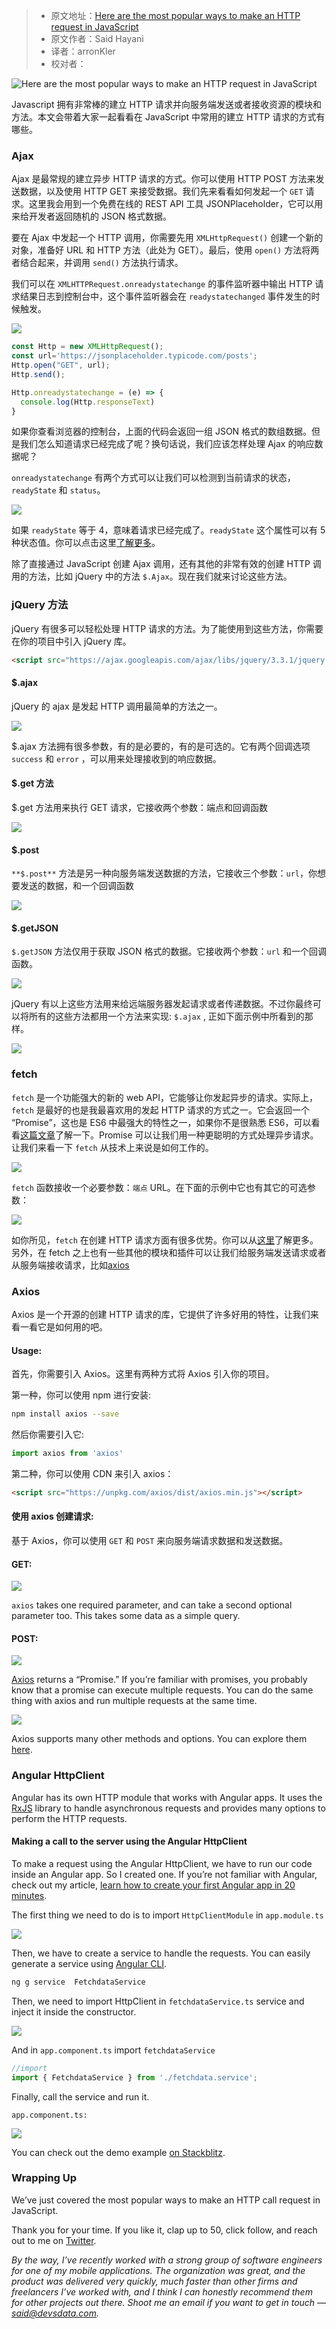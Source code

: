 > * 原文地址：[Here are the most popular ways to make an HTTP request in JavaScript](https://www.freecodecamp.org/news/here-is-the-most-popular-ways-to-make-an-http-request-in-javascript-954ce8c95aaa/)
> * 原文作者：Said Hayani
> * 译者：arronKler
> * 校对者：

![Here are the most popular ways to make an HTTP request in JavaScript](https://cdn-media-1.freecodecamp.org/images/1*gqHgCNubMncv7EwWNdArGQ.png)

Javascript 拥有非常棒的建立 HTTP 请求并向服务端发送或者接收资源的模块和方法。本文会带着大家一起看看在 JavaScript 中常用的建立 HTTP 请求的方式有哪些。

### Ajax

Ajax 是最常规的建立异步 HTTP 请求的方式。你可以使用 HTTP POST 方法来发送数据，以及使用 HTTP GET 来接受数据。我们先来看看如何发起一个 `GET` 请求。这里我会用到一个免费在线的 REST API 工具 JSONPlaceholder，它可以用来给开发者返回随机的 JSON 格式数据。

要在 Ajax 中发起一个 HTTP 调用，你需要先用 `XMLHttpRequest()` 创建一个新的对象，准备好 URL 和 HTTP 方法（此处为 GET）。最后，使用 `open()` 方法将两者结合起来，并调用 `send()` 方法执行请求。

我们可以在 `XMLHTTPRequest.onreadystatechange` 的事件监听器中输出 HTTP 请求结果日志到控制台中，这个事件监听器会在 `readystatechanged` 事件发生的时候触发。

![](https://cdn-media-1.freecodecamp.org/images/1*zXtlRe4yRF3tZkFFvBhZeA.png)

```js
const Http = new XMLHttpRequest();
const url='https://jsonplaceholder.typicode.com/posts';
Http.open("GET", url);
Http.send();

Http.onreadystatechange = (e) => {
  console.log(Http.responseText)
}
```

如果你查看浏览器的控制台，上面的代码会返回一组 JSON 格式的数组数据。但是我们怎么知道请求已经完成了呢？换句话说，我们应该怎样处理 Ajax 的响应数据呢？


`onreadystatechange` 有两个方式可以让我们可以检测到当前请求的状态， `readyState` 和 `status`。


![](https://cdn-media-1.freecodecamp.org/images/1*UfZf6qaZwNh5Mptft4WIZA.png)

如果 `readyState` 等于 4，意味着请求已经完成了。`readyState` 这个属性可以有 5 种状态值。你可以点击这里[了解更多][1]。

除了直接通过 JavaScript 创建 Ajax 调用，还有其他的非常有效的创建 HTTP 调用的方法，比如 jQuery 中的方法 `$.Ajax`。现在我们就来讨论这些方法。

### jQuery 方法

jQuery 有很多可以轻松处理 HTTP 请求的方法。为了能使用到这些方法，你需要在你的项目中引入 jQuery 库。

```html
<script src="https://ajax.googleapis.com/ajax/libs/jquery/3.3.1/jquery.min.js"></script>
```

#### $.ajax

jQuery 的 ajax 是发起 HTTP 调用最简单的方法之一。

![](https://cdn-media-1.freecodecamp.org/images/1*vZ4BqVQfsvtpJm_RCsCE2Q.png)

$.ajax 方法拥有很多参数，有的是必要的，有的是可选的。它有两个回调选项 `success`  和 `error` ，可以用来处理接收到的响应数据。

#### $.get 方法

$.get 方法用来执行 GET 请求，它接收两个参数：端点和回调函数

![](https://cdn-media-1.freecodecamp.org/images/1*2koN5FJuT68WIyRKTihe5w.png)

#### $.post

`**$.post**` 方法是另一种向服务端发送数据的方法，它接收三个参数：`url`，你想要发送的数据，和一个回调函数

![](https://cdn-media-1.freecodecamp.org/images/1*ql6Yp1EJfD7850GXhErwyw.png)

#### $.getJSON

`$.getJSON` 方法仅用于获取 JSON 格式的数据。它接收两个参数：`url` 和一个回调函数。

![](https://cdn-media-1.freecodecamp.org/images/1*hdcFdVHiBiRAo1YOi_Kt0Q.png)

jQuery 有以上这些方法用来给远端服务器发起请求或者传递数据。不过你最终可以将所有的这些方法都用一个方法来实现: `$.ajax` , 正如下面示例中所看到的那样。

![](https://cdn-media-1.freecodecamp.org/images/1*soPARjfQXMcZ5ccPK1QMmA.png)

### fetch

`fetch` 是一个功能强大的新的 web API，它能够让你发起异步的请求。实际上， `fetch` 是最好的也是我最喜欢用的发起 HTTP 请求的方式之一。它会返回一个 “Promise”，这也是 ES6 中最强大的特性之一，如果你不是很熟悉 ES6，可以看看[这篇文章][3]了解一下。Promise 可以让我们用一种更聪明的方式处理异步请求。让我们来看一下 `fetch` 从技术上来说是如何工作的。

![](https://cdn-media-1.freecodecamp.org/images/1*kz6k4VRs0RiVCasWR0pCow.png)

`fetch` 函数接收一个必要参数：`端点` URL。在下面的示例中它也有其它的可选参数：

![](https://cdn-media-1.freecodecamp.org/images/1*QasrBgYZcU4BBFHqD2bBdg.png)

如你所见，`fetch` 在创建 HTTP 请求方面有很多优势。你可以从[这里][4]了解更多。另外，在 fetch 之上也有一些其他的模块和插件可以让我们给服务端发送请求或者从服务端接收请求，比如[axios][5]

### Axios

Axios 是一个开源的创建 HTTP 请求的库，它提供了许多好用的特性，让我们来看一看它是如何用的吧。

#### Usage:

首先，你需要引入 Axios。这里有两种方式将 Axios 引入你的项目。

第一种，你可以使用 npm 进行安装:

```bash
npm install axios --save
```

然后你需要引入它:

```js
import axios from 'axios'
```

第二种，你可以使用 CDN 来引入 axios：

```html
<script src="https://unpkg.com/axios/dist/axios.min.js"></script>
```

#### 使用 axios 创建请求:

基于 Axios，你可以使用 `GET` 和 `POST` 来向服务端请求数据和发送数据。

#### GET:

![](https://cdn-media-1.freecodecamp.org/images/1*4wmqiPsSN5mdgjJiRaKVZg.png)

`axios`  takes one required parameter, and can take a second optional parameter too. This takes some data as a simple query.

#### POST:

![](https://cdn-media-1.freecodecamp.org/images/1*ey6-vwsrm9RAhyoU15u6xQ.png)

[Axios][7]  returns a “Promise.” If you’re familiar with promises, you probably know that a promise can execute multiple requests. You can do the same thing with axios and run multiple requests at the same time.

![](https://cdn-media-1.freecodecamp.org/images/1*40Pji4utVKPpC7-dePfC6Q.png)

Axios supports many other methods and options. You can explore them  [here][8].

### Angular HttpClient

Angular has its own HTTP module that works with Angular apps. It uses the  [RxJS][9]  library to handle asynchronous requests and provides many options to perform the HTTP requests.

#### Making a call to the server using the Angular HttpClient

To make a request using the Angular HttpClient, we have to run our code inside an Angular app. So I created one. If you’re not familiar with Angular, check out my article,  [learn how to create your first Angular app in 20 minutes][10].

The first thing we need to do is to import  `HttpClientModule`  in  `app.module.ts`

![](https://cdn-media-1.freecodecamp.org/images/1*iFuW5Fbp91VR5gwQ6XNMEQ.png)

Then, we have to create a service to handle the requests. You can easily generate a service using  [Angular CLI][11].

```bash
ng g service  FetchdataService
```

Then, we need to import HttpClient in  `fetchdataService.ts`  service and inject it inside the constructor.

![](https://cdn-media-1.freecodecamp.org/images/1*kKwELAhSSpnN8DvIgdOfcQ.png)

And in  `app.component.ts`  import  `fetchdataService`

```ts
//import
import { FetchdataService } from './fetchdata.service';
```

Finally, call the service and run it.

`app.component.ts:`

![](https://cdn-media-1.freecodecamp.org/images/1*OrRe183Yaclt19n5ZQ194Q.png)

You can check out the demo example  [on Stackblitz][12].

### Wrapping Up

We’ve just covered the most popular ways to make an HTTP call request in JavaScript.

Thank you for your time. If you like it, clap up to 50, click follow, and reach out to me on  [Twitter][13].

_By the way, I’ve recently worked with a strong group of software engineers for one of my mobile applications. The organization was great, and the product was delivered very quickly, much faster than other firms and freelancers I’ve worked with, and I think I can honestly recommend them for other projects out there. Shoot me an email if you want to get in touch —_ [_said@devsdata.com_][14]_._

[1]: https://developer.mozilla.org/en-US/docs/Web/API/XMLHttpRequest/readyState
[2]: https://ajax.googleapis.com/ajax/libs/jquery/3.3.1/jquery.min.js
[3]: https://medium.freecodecamp.org/write-less-do-more-with-javascript-es6-5fd4a8e50ee2
[4]: https://developer.mozilla.org/en-US/docs/Web/API/Fetch_API/Using_Fetch
[5]: https://github.com/axios/axios
[6]: https://unpkg.com/axios/dist/axios.min.js
[7]: https://github.com/axios/axios
[8]: https://github.com/axios/axios
[9]: http://reactivex.io/rxjs/
[10]: https://medium.freecodecamp.org/learn-how-to-create-your-first-angular-app-in-20-min-146201d9b5a7
[11]: https://cli.angular.io/
[12]: https://stackblitz.com/edit/angular-httpclinent
[13]: https://twitter.com/SaidHYN
[14]: mailto:said@devsdata.com
